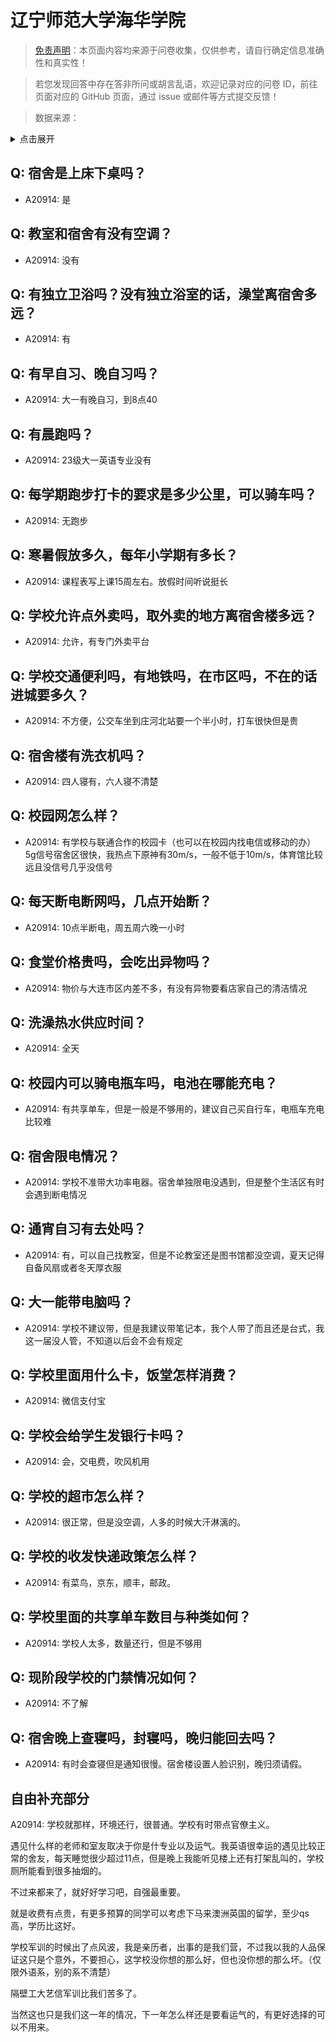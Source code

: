# 辽宁师范大学海华学院

> [免责声明](https://colleges.chat/#_3)：本页面内容均来源于问卷收集，仅供参考，请自行确定信息准确性和真实性！

> 若您发现回答中存在答非所问或胡言乱语，欢迎记录对应的问卷 ID，前往页面对应的 GitHub 页面，通过 issue 或邮件等方式提交反馈！

> 数据来源：

<details><summary>点击展开</summary>
<ul>
<li>A20914: 匿名 (2023 年 09 月)</li>
</ul>
</details>

## Q: 宿舍是上床下桌吗？

- A20914: 是

## Q: 教室和宿舍有没有空调？

- A20914: 没有

## Q: 有独立卫浴吗？没有独立浴室的话，澡堂离宿舍多远？

- A20914: 有

## Q: 有早自习、晚自习吗？

- A20914: 大一有晚自习，到8点40

## Q: 有晨跑吗？

- A20914: 23级大一英语专业没有

## Q: 每学期跑步打卡的要求是多少公里，可以骑车吗？

- A20914: 无跑步

## Q: 寒暑假放多久，每年小学期有多长？

- A20914: 课程表写上课15周左右。放假时间听说挺长

## Q: 学校允许点外卖吗，取外卖的地方离宿舍楼多远？

- A20914: 允许，有专门外卖平台

## Q: 学校交通便利吗，有地铁吗，在市区吗，不在的话进城要多久？

- A20914: 不方便，公交车坐到庄河北站要一个半小时，打车很快但是贵

## Q: 宿舍楼有洗衣机吗？

- A20914: 四人寝有，六人寝不清楚

## Q: 校园网怎么样？

- A20914: 有学校与联通合作的校园卡（也可以在校园内找电信或移动的办）5g信号宿舍区很快，我热点下原神有30m/s，一般不低于10m/s，体育馆比较远且没信号几乎没信号

## Q: 每天断电断网吗，几点开始断？

- A20914: 10点半断电，周五周六晚一小时

## Q: 食堂价格贵吗，会吃出异物吗？

- A20914: 物价与大连市区内差不多，有没有异物要看店家自己的清洁情况

## Q: 洗澡热水供应时间？

- A20914: 全天

## Q: 校园内可以骑电瓶车吗，电池在哪能充电？

- A20914: 有共享单车，但是一般是不够用的，建议自己买自行车，电瓶车充电比较难

## Q: 宿舍限电情况？

- A20914: 学校不准带大功率电器。宿舍单独限电没遇到，但是整个生活区有时会遇到断电情况

## Q: 通宵自习有去处吗？

- A20914: 有，可以自己找教室，但是不论教室还是图书馆都没空调，夏天记得自备风扇或者冬天厚衣服

## Q: 大一能带电脑吗？

- A20914: 学校不建议带，但是我建议带笔记本，我个人带了而且还是台式，我这一届没人管，不知道以后会不会有规定

## Q: 学校里面用什么卡，饭堂怎样消费？

- A20914: 微信支付宝

## Q: 学校会给学生发银行卡吗？

- A20914: 会，交电费，吹风机用

## Q: 学校的超市怎么样？

- A20914: 很正常，但是没空调，人多的时候大汗淋漓的。

## Q: 学校的收发快递政策怎么样？

- A20914: 有菜鸟，京东，顺丰，邮政。

## Q: 学校里面的共享单车数目与种类如何？

- A20914: 学校人太多，数量还行，但是不够用

## Q: 现阶段学校的门禁情况如何？

- A20914: 不了解

## Q: 宿舍晚上查寝吗，封寝吗，晚归能回去吗？

- A20914: 有时会查寝但是通知很慢。宿舍楼设置人脸识别，晚归须请假。

## 自由补充部分

A20914: 学校就那样，环境还行，很普通。学校有时带点官僚主义。

遇见什么样的老师和室友取决于你是什专业以及运气。我英语很幸运的遇见比较正常的舍友，每天睡觉很少超过11点，但是晚上我能听见楼上还有打架乱叫的，学校厕所能看到很多抽烟的。

不过来都来了，就好好学习吧，自强最重要。

就是收费有点贵，有更多预算的同学可以考虑下马来澳洲英国的留学，至少qs高，学历比这好。

学校军训的时候出了点风波，我是亲历者，出事的是我们营，不过我以我的人品保证这只是个意外，不要担心，这学校没你想的那么好，但也没你想的那么坏。（仅限外语系，别的系不清楚）

隔壁工大艺信军训比我们苦多了。

当然这也只是我们这一年的情况，下一年怎么样还是要看运气的，有更好选择的可以不用来。